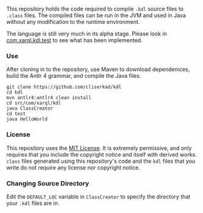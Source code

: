 This repository holds the code required to compile `.kdl` source files to `.class` files. The compiled files can be run in the JVM and used in Java without any modification to the runtime environment.

The language is still very much in its alpha stage. Please look in [com.xarql.kdl.test](https://github.com/cliserkad/kdl/tree/master/src/com/xarql/kdl/test) to see what has been implemented.

### Use
After cloning in to the repository, use Maven to download dependenices, build the Antlr 4 grammar, and compile the Java files. 
```console
git clone https://github.com/cliserkad/kdl
cd kdl
mvn antlr4:antlr4 clean install
cd src/com/xarql/kdl
java ClassCreator
cd test
java HelloWorld
```

### License
This repository uses the [MIT License](https://cliserkad.github.io/kdl/license). It is extremely permissive, and only requires that you include the copyright notice and itself with derived works. `class` files generated using this repository's code and the `kdl` files that you write do not require any license nor copyright notice.

### Changing Source Directory
Edit the `DEFAULT_LOC` variable in `ClassCreator` to specify the directory that your `.kdl` files are in.
